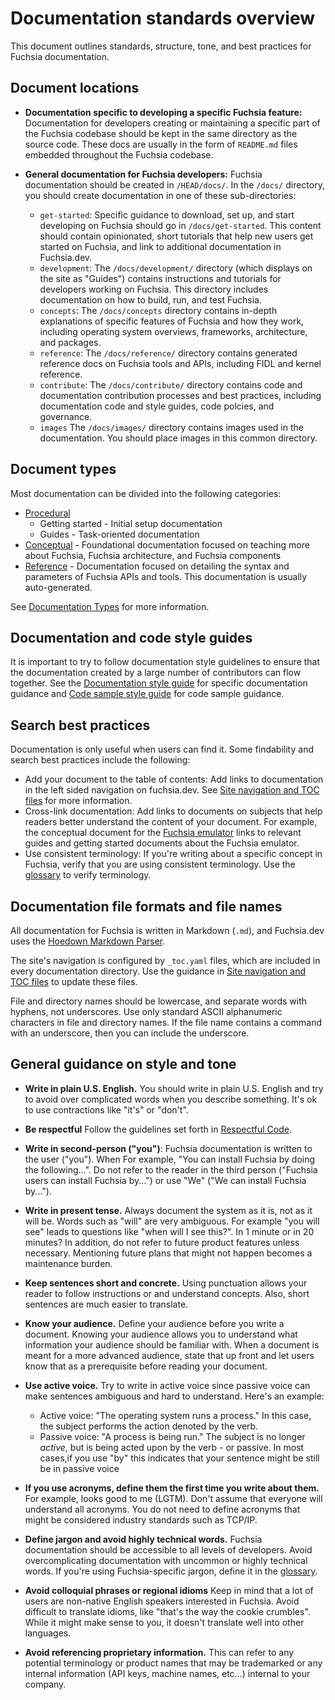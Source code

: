 # Documentation standards overview

This document outlines standards, structure, tone, and best practices for Fuchsia documentation.

## Document locations

  * **Documentation specific to developing a specific Fuchsia feature:**
    Documentation for developers creating or maintaining a specific part of the Fuchsia codebase
    should be kept in the same directory as the source code. These docs are usually in the form of
    `README.md` files embedded throughout the Fuchsia codebase.
  * **General documentation for Fuchsia developers:** Fuchsia documentation should
    be created in <code>/HEAD/docs/</code>.
    In the `/docs/` directory, you should create documentation in one of these sub-directories:

    * <code>get-started</code>:
       Specific guidance to download, set up, and start developing on Fuchsia should go in
       `/docs/get-started`. This content should contain opinionated, short tutorials that help new
       users get started on Fuchsia, and link to additional documentation in Fuchsia.dev.
    *  <code>development</code>:
        The `/docs/development/` directory (which displays on the site as "Guides") contains
        instructions and tutorials for developers
        working on Fuchsia. This directory includes documentation
        on how to build, run, and test Fuchsia.
    *  <code>concepts</code>:
        The `/docs/concepts` directory contains in-depth explanations of specific features of
        Fuchsia and how they work, including operating system overviews, frameworks, architecture,
        and packages.
    *  <code>reference</code>:
        The `/docs/reference/` directory contains generated reference docs on Fuchsia tools and APIs,
        including FIDL and kernel reference.
    *  <code>contribute</code>:
        The `/docs/contribute/` directory contains code and documentation contribution processes and
        best practices, including documentation code and style guides, code polcies, and governance.
    *  `images`
        The `/docs/images/` directory contains images used in the documentation. You should
        place images in this common directory.

## Document types

Most documentation can be divided into the following categories:

- [Procedural](documentation-types.md#procedural-documentation)
    - Getting started - Initial setup documentation
    - Guides - Task-oriented documentation
- [Conceptual](documentation-types.md#conceptual-documentation) - Foundational
  documentation focused on teaching more about Fuchsia, Fuchsia architecture, and Fuchsia components
- [Reference](documentation-types.md#reference-documentation) - Documentation focused on
  detailing the syntax and parameters of Fuchsia APIs and tools. This documentation is usually
  auto-generated.

See [Documentation Types](documentation-types.md) for more information.

## Documentation and code style guides

It is important to try to follow documentation style guidelines to ensure that the documentation
created by a large number of contributors can flow together. See the
[Documentation style guide](documentation-style-guide.md) for specific documentation guidance and
[Code sample style guide](code-sample-style-guide.md) for code sample guidance.

## Search best practices

Documentation is only useful when users can find it. Some findability and search best practices
include the following:

- Add your document to the table of contents: Add links to documentation in the left sided
  navigation on fuchsia.dev. See [Site navigation and TOC files](documentation-navigation-toc.md)
  for more information.
- Cross-link documentation: Add links to documents on subjects that help readers better understand the
  content of your document. For example, the conceptual document for the [Fuchsia emulator](/docs/concepts/emulator/index.md)
  links to relevant guides and getting started documents about the Fuchsia emulator.
- Use consistent terminology: If you're writing about a specific concept in Fuchsia, verify that you are
  using consistent terminology. Use the [glossary](/docs/glossary/README.md) to verify terminology.

## Documentation file formats and file names

All documentation for Fuchsia is written in Markdown (`.md`), and Fuchsia.dev
uses the [Hoedown Markdown Parser](https://github.com/hoedown/hoedown).

The site's navigation is configured by `_toc.yaml` files, which are included in every documentation
directory. Use the guidance in
[Site navigation and TOC files](documentation-navigation-toc.md) to update these files.

File and directory names should be lowercase, and separate words with hyphens, not underscores.
Use only standard ASCII alphanumeric characters in file and directory names. If the file name
contains a command with an underscore, then you can include the underscore.

## General guidance on style and tone

- **Write in plain U.S. English.** You should write in plain U.S. English and try to avoid over
  complicated words when you describe something. It's ok to use contractions like "it's" or
  "don't".

- **Be respectful** Follow the guidelines set forth in [Respectful Code](/docs/contribute/respectful_code.md).

- **Write in second-person ("you")**: Fuchsia documentation is written to the user ("you"). When
  For example, "You can install Fuchsia by doing the following...". Do not refer to the reader in the
  third person ("Fuchsia users can install Fuchsia by...") or use
  "We" ("We can install Fuchsia by...").

- **Write in present tense.** Always document the system as it is, not as it will be. Words such
  as "will" are very ambiguous. For example "you will see" leads to questions like "when will I see
  this?". In 1 minute or in 20 minutes? In addition, do not refer to future product features unless
  necessary.  Mentioning future plans that might not happen becomes a maintenance burden.

- **Keep sentences short and concrete.** Using punctuation allows your reader to follow
  instructions or and understand concepts. Also, short sentences are much easier
  to translate.

- **Know your audience.** Define your audience before you write a document. Knowing your audience
  allows you to understand what information your audience should be familiar with. When a document
  is meant for a more advanced audience, state that up front and let users know that as a
  prerequisite before reading your document.

- **Use active voice.** Try to write in active voice since passive voice can
  make sentences ambiguous and hard to understand. Here's an example:
  - Active voice: "The operating system runs a process." In this case, the subject performs the
    action denoted by the verb.
  - Passive voice: "A process is being run." The subject is no longer _active_, but is being acted
    upon by the verb - or passive.
  In most cases,if you use "by" this indicates that your sentence might be still be in passive voice

- **If you use acronyms, define them the first time you write about them.** For
  example, looks good to me (LGTM). Don't assume that everyone will understand all acronyms. You do
  not need to define acronyms that might be considered industry standards such as TCP/IP.

- **Define jargon and avoid highly technical words.** Fuchsia documentation should be accessible
  to all levels of developers. Avoid overcomplicating documentation with uncommon or highly
  technical words. If you're using Fuchsia-specific jargon, define it in
  the [glossary](/docs/glossary/README.md).

- **Avoid colloquial phrases or regional idioms** Keep in mind that a lot of users are non-native
  English speakers interested in Fuchsia. Avoid difficult to translate idioms, like
  "that's the way the cookie crumbles". While it might make sense to you, it doesn't translate
  well into other languages.

- **Avoid referencing proprietary information.** This can refer to any potential terminology or
  product names that may be trademarked or any internal information (API keys, machine names, etc…)
  internal to your company.
